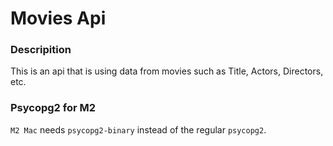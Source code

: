 # Movies Api

### Descripition

This is an api that is using data from movies such as Title, Actors, Directors, etc.

### Psycopg2 for M2

`M2 Mac` needs `psycopg2-binary` instead of the regular `psycopg2`.
